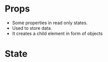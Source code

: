 # Props

- Some properties in read only states.
- Used to store data.
- It creates a child element in form of objects

# State
